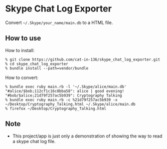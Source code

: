 # Skype Chat Log Exporter

Convert `~/.Skype/your_name/main.db` to a HTML file.

## How to use

How to install:

    % git clone https://github.com/cat-in-136/skype_chat_log_exporter.git
    % cd skype_chat_log_exporter
    % bundle install --path=vendor/bundle

How to convert:

    % bundle exec ruby main.rb -l '~/.Skype/alice/main.db'
    "#alice/$bob;112cf1c16c8bba58": alice | good evening!
    "#bob/$alice;21d79f257ac5b939": Cryptography Talking
    % bundle exec ruby main.rb -c %21d79f257ac5b939 -x ~/Desktop/Cryptography_Talking.html ~/.Skype/alice/main.db
    % firefox ~/Desktop/Cryptography_Talking.html

## Note

 * This project/app is just only a demonstration of showing the way to read a skype chat log file.
